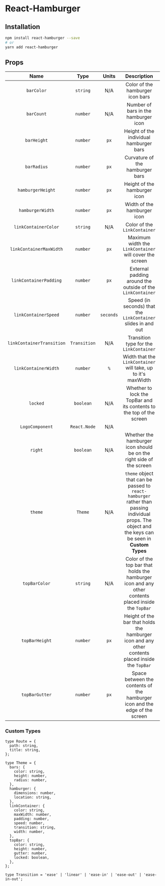 # React-Hamburger

## Installation

```bash
npm install react-hamburger --save
# or
yarn add react-hamburger
```

## Props

| Name | Type | Units | Description | Default | `theme` key |
| :---: | :---: | :---: | :---: | :---: | :---: |
| `barColor` | `string` | N/A | Color of the hamburger icon bars | `#FFFFFF` | `bars.color` |
| `barCount` | `number` | N/A | Number of bars in the hamburger icon | `3` | N/A |
| `barHeight` | `number` | `px` | Height of the individual hamburger bars | `5` | `bars.height` |
| `barRadius` | `number` | `px` | Curvature of the hamburger bars | `5` | `bars.radius` |
| `hamburgerHeight` | `number` | `px` | Height of the hamburger icon | `40` | `hamburger.dimensions` |
| `hamburgerWidth` | `number` | `px` | Width of the hamburger icon | `40` | `hamburger.dimensions` |
| `linkContainerColor` | `string` | N/A | Color of the `LinkContainer` | `#123456` | `linkContainer.color` |
| `linkContainerMaxWidth` | `number` | `px` | Maximum width the `LinkContainer` will cover the screen | `300` | `linkContainer.maxWidth` |
| `linkContainerPadding` | `number` | `px` | External padding around the outside of the `LinkContainer` | `10` | `linkContainer.padding` |
| `linkContainerSpeed` | `number` | `seconds` | Speed (in seconds) that the `LinkContainer` slides in and out | `0.5` | `linkContainer.speed` |
| `linkContainerTransition` | `Transition` | N/A |  Transition type for the `LinkContainer` | `ease` | `linkContainer.transition` |
| `linkContainerWidth` | `number` | `%` | Width that the `LinkContainer` will take, up to it's maxWidth | `75` | `linkContainer.width` |
| `locked` | `boolean` | N/A | Whether to lock the TopBar and its contents to the top of the screen | `true` | `topBar.locked` |
| `LogoComponent` | `React.Node` | N/A | | `null` | N/A |
| `right` | `boolean` | N/A | Whether the hamburger icon should be on the right side of the screen | `false` | `hamburger.location` |
| `theme` | `Theme` | N/A | `theme` object that can be passed to `react-hamburger` rather than passing individual props. The object and the keys can be seen in __Custom Types__ | See default theme | N/A |
| `topBarColor` | `string` | N/A | Color of the top bar that holds the hamburger icon and any other contents placed inside the `TopBar` | `#111111` | `topBar.color` |
| `topBarHeight` | `number` | `px` | Height of the bar that holds the hamburger icon and any other contents placed inside the `TopBar` | `60` | `topBar.height` |
| `topBarGutter` | `number` |`px` | Space between the contents of the hamburger icon and the edge of the screen | `10` |`topBar.gutter` |

### Custom Types

```flow
type Route = {
  path: string,
  title: string,
};
```

```flow
type Theme = {
  bars: {
    color: string,
    height: number,
    radius: number,
  },
  hamburger: {
    dimensions: number,
    location: string,
  },
  linkContainer: {
    color: string,
    maxWidth: number,
    padding: number,
    speed: number,
    transition: string,
    width: number,
  },
  topBar: {
    color: string,
    height: number,
    gutter: number,
    locked: boolean,
  },
};
```

```flow
type Transition = 'ease' | 'linear' | 'ease-in' | 'ease-out' | 'ease-in-out';
```
